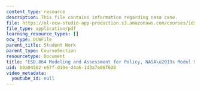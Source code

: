```yaml
---
content_type: resource
description: This file contains information regarding nasa case.
file: https://ol-ocw-studio-app-production.s3.amazonaws.com/courses/ids-410j-modeling-and-assessment-for-policy-spring-2013/b0a04502e67fd10ed4a61d3a7e06f638_MITESD_864S13_NASA_Case.pdf
file_type: application/pdf
learning_resource_types: []
ocw_type: OCWFile
parent_title: Student Work
parent_type: CourseSection
resourcetype: Document
title: "ESD.864 Modeling and Assessment for Policy, NASA\u2019s Model Standard 1"
uid: b0a04502-e67f-d10e-d4a6-1d3a7e06f638
video_metadata:
  youtube_id: null
---
```

